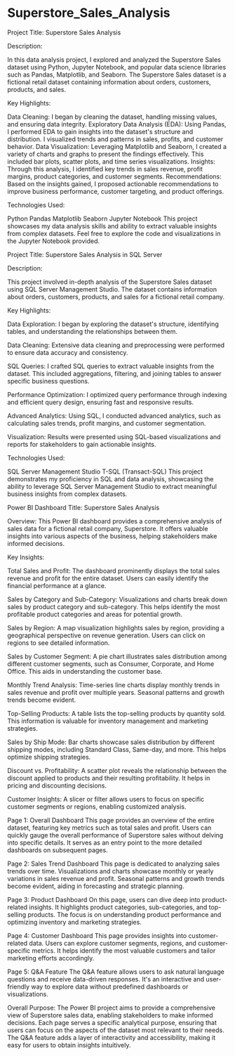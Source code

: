 # Superstore_Sales_Analysis
Project Title: Superstore Sales Analysis

Description:

In this data analysis project, I explored and analyzed the Superstore Sales dataset using Python, Jupyter Notebook, and popular data science libraries such as Pandas, Matplotlib, and Seaborn. The Superstore Sales dataset is a fictional retail dataset containing information about orders, customers, products, and sales.

Key Highlights:

Data Cleaning: I began by cleaning the dataset, handling missing values, and ensuring data integrity.
Exploratory Data Analysis (EDA): Using Pandas, I performed EDA to gain insights into the dataset's structure and distribution. I visualized trends and patterns in sales, profits, and customer behavior.
Data Visualization: Leveraging Matplotlib and Seaborn, I created a variety of charts and graphs to present the findings effectively. This included bar plots, scatter plots, and time series visualizations.
Insights: Through this analysis, I identified key trends in sales revenue, profit margins, product categories, and customer segments.
Recommendations: Based on the insights gained, I proposed actionable recommendations to improve business performance, customer targeting, and product offerings.


Technologies Used:

Python
Pandas
Matplotlib
Seaborn
Jupyter Notebook
This project showcases my data analysis skills and ability to extract valuable insights from complex datasets. Feel free to explore the code and visualizations in the Jupyter Notebook provided.


Project Title: Superstore Sales Analysis in SQL Server

Description:

This project involved in-depth analysis of the Superstore Sales dataset using SQL Server Management Studio. The dataset contains information about orders, customers, products, and sales for a fictional retail company.

Key Highlights:

Data Exploration: I began by exploring the dataset's structure, identifying tables, and understanding the relationships between them.

Data Cleaning: Extensive data cleaning and preprocessing were performed to ensure data accuracy and consistency.

SQL Queries: I crafted SQL queries to extract valuable insights from the dataset. This included aggregations, filtering, and joining tables to answer specific business questions.

Performance Optimization: I optimized query performance through indexing and efficient query design, ensuring fast and responsive results.

Advanced Analytics: Using SQL, I conducted advanced analytics, such as calculating sales trends, profit margins, and customer segmentation.

Visualization: Results were presented using SQL-based visualizations and reports for stakeholders to gain actionable insights.

Technologies Used:

SQL Server Management Studio
T-SQL (Transact-SQL)
This project demonstrates my proficiency in SQL and data analysis, showcasing the ability to leverage SQL Server Management Studio to extract meaningful business insights from complex datasets.


Power BI Dashboard Title: Superstore Sales Analysis

Overview:
This Power BI dashboard provides a comprehensive analysis of sales data for a fictional retail company, Superstore. It offers valuable insights into various aspects of the business, helping stakeholders make informed decisions.

Key Insights:

Total Sales and Profit: The dashboard prominently displays the total sales revenue and profit for the entire dataset. Users can easily identify the financial performance at a glance.

Sales by Category and Sub-Category: Visualizations and charts break down sales by product category and sub-category. This helps identify the most profitable product categories and areas for potential growth.

Sales by Region: A map visualization highlights sales by region, providing a geographical perspective on revenue generation. Users can click on regions to see detailed information.

Sales by Customer Segment: A pie chart illustrates sales distribution among different customer segments, such as Consumer, Corporate, and Home Office. This aids in understanding the customer base.

Monthly Trend Analysis: Time-series line charts display monthly trends in sales revenue and profit over multiple years. Seasonal patterns and growth trends become evident.

Top-Selling Products: A table lists the top-selling products by quantity sold. This information is valuable for inventory management and marketing strategies.

Sales by Ship Mode: Bar charts showcase sales distribution by different shipping modes, including Standard Class, Same-day, and more. This helps optimize shipping strategies.

Discount vs. Profitability: A scatter plot reveals the relationship between the discount applied to products and their resulting profitability. It helps in pricing and discounting decisions.

Customer Insights: A slicer or filter allows users to focus on specific customer segments or regions, enabling customized analysis.

Page 1: Overall Dashboard
This page provides an overview of the entire dataset, featuring key metrics such as total sales and profit.
Users can quickly gauge the overall performance of Superstore sales without delving into specific details.
It serves as an entry point to the more detailed dashboards on subsequent pages.

Page 2: Sales Trend Dashboard
This page is dedicated to analyzing sales trends over time.
Visualizations and charts showcase monthly or yearly variations in sales revenue and profit.
Seasonal patterns and growth trends become evident, aiding in forecasting and strategic planning.

Page 3: Product Dashboard
On this page, users can dive deep into product-related insights.
It highlights product categories, sub-categories, and top-selling products.
The focus is on understanding product performance and optimizing inventory and marketing strategies.

Page 4: Customer Dashboard
This page provides insights into customer-related data.
Users can explore customer segments, regions, and customer-specific metrics.
It helps identify the most valuable customers and tailor marketing efforts accordingly.

Page 5: Q&A Feature
The Q&A feature allows users to ask natural language questions and receive data-driven responses.
It's an interactive and user-friendly way to explore data without predefined dashboards or visualizations.

Overall Purpose:
The Power BI project aims to provide a comprehensive view of Superstore sales data, enabling stakeholders to make informed decisions.
Each page serves a specific analytical purpose, ensuring that users can focus on the aspects of the dataset most relevant to their needs.
The Q&A feature adds a layer of interactivity and accessibility, making it easy for users to obtain insights intuitively.
